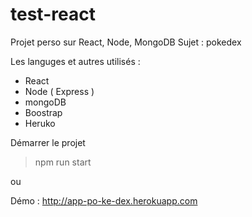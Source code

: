 # test-react

Projet perso sur React, Node, MongoDB
Sujet : pokedex

Les languges et autres utilisés :
* React
* Node ( Express )
* mongoDB
* Boostrap
* Heruko

Démarrer le projet

> npm run start

ou

Démo : http://app-po-ke-dex.herokuapp.com
